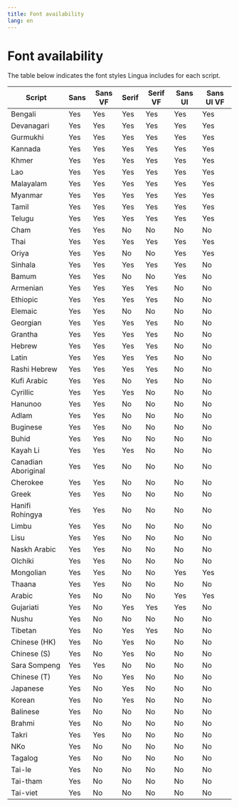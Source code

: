 ```yaml
---
title: Font availability
lang: en
---
```


# Font availability

The table below indicates the font styles Lingua includes for each script.

<table>
<thead>
  <tr>
    <th>Script</th>
    <th>Sans</th>
    <th>Sans VF</th>
    <th>Serif</th>
    <th>Serif VF</th>
    <th>Sans UI</th>
    <th>Sans UI VF</th>
  </tr>
</thead>
<tbody>
  <tr>
    <td>Bengali</td>
    <td class="cell-success">Yes</td>
    <td class="cell-success">Yes</td>
    <td class="cell-success">Yes</td>
    <td class="cell-success">Yes</td>
    <td class="cell-success">Yes</td>
    <td class="cell-success">Yes</td>
  </tr>
  <tr>
    <td>Devanagari</td>
    <td class="cell-success">Yes</td>
    <td class="cell-success">Yes</td>
    <td class="cell-success">Yes</td>
    <td class="cell-success">Yes</td>
    <td class="cell-success">Yes</td>
    <td class="cell-success">Yes</td>
  </tr>
  <tr>
    <td>Gurmukhi</td>
    <td class="cell-success">Yes</td>
    <td class="cell-success">Yes</td>
    <td class="cell-success">Yes</td>
    <td class="cell-success">Yes</td>
    <td class="cell-success">Yes</td>
    <td class="cell-success">Yes</td>
  </tr>
  <tr>
    <td>Kannada</td>
    <td class="cell-success">Yes</td>
    <td class="cell-success">Yes</td>
    <td class="cell-success">Yes</td>
    <td class="cell-success">Yes</td>
    <td class="cell-success">Yes</td>
    <td class="cell-success">Yes</td>
  </tr>
  <tr>
    <td>Khmer</td>
    <td class="cell-success">Yes</td>
    <td class="cell-success">Yes</td>
    <td class="cell-success">Yes</td>
    <td class="cell-success">Yes</td>
    <td class="cell-success">Yes</td>
    <td class="cell-success">Yes</td>
  </tr>
  <tr>
    <td>Lao</td>
    <td class="cell-success">Yes</td>
    <td class="cell-success">Yes</td>
    <td class="cell-success">Yes</td>
    <td class="cell-success">Yes</td>
    <td class="cell-success">Yes</td>
    <td class="cell-success">Yes</td>
  </tr>
  <tr>
    <td>Malayalam</td>
    <td class="cell-success">Yes</td>
    <td class="cell-success">Yes</td>
    <td class="cell-success">Yes</td>
    <td class="cell-success">Yes</td>
    <td class="cell-success">Yes</td>
    <td class="cell-success">Yes</td>
  </tr>
  <tr>
    <td>Myanmar</td>
    <td class="cell-success">Yes</td>
    <td class="cell-success">Yes</td>
    <td class="cell-success">Yes</td>
    <td class="cell-success">Yes</td>
    <td class="cell-success">Yes</td>
    <td class="cell-success">Yes</td>
  </tr>
  <tr>
    <td>Tamil</td>
    <td class="cell-success">Yes</td>
    <td class="cell-success">Yes</td>
    <td class="cell-success">Yes</td>
    <td class="cell-success">Yes</td>
    <td class="cell-success">Yes</td>
    <td class="cell-success">Yes</td>
  </tr>
  <tr>
    <td>Telugu</td>
    <td class="cell-success">Yes</td>
    <td class="cell-success">Yes</td>
    <td class="cell-success">Yes</td>
    <td class="cell-success">Yes</td>
    <td class="cell-success">Yes</td>
    <td class="cell-success">Yes</td>
  </tr>
  <tr>
    <td>Cham</td>
    <td class="cell-success">Yes</td>
    <td class="cell-success">Yes</td>
    <td class="cell-warn">No</td>
    <td class="cell-warn">No</td>
    <td class="cell-warn">No</td>
    <td class="cell-warn">No</td>
  </tr>
  <tr>
    <td>Thai</td>
    <td class="cell-success">Yes</td>
    <td class="cell-success">Yes</td>
    <td class="cell-success">Yes</td>
    <td class="cell-success">Yes</td>
    <td class="cell-success">Yes</td>
    <td class="cell-success">Yes</td>
  </tr>
  <tr>
    <td>Oriya</td>
    <td class="cell-success">Yes</td>
    <td class="cell-success">Yes</td>
    <td class="cell-warn">No</td>
    <td class="cell-warn">No</td>
    <td class="cell-success">Yes</td>
    <td class="cell-success">Yes</td>
  </tr>
  <tr>
    <td>Sinhala</td>
    <td class="cell-success">Yes</td>
    <td class="cell-success">Yes</td>
    <td class="cell-success">Yes</td>
    <td class="cell-success">Yes</td>
    <td class="cell-success">Yes</td>
    <td class="cell-warn">No</td>
  </tr>
  <tr>
    <td>Bamum</td>
    <td class="cell-success">Yes</td>
    <td class="cell-success">Yes</td>
    <td class="cell-warn">No</td>
    <td class="cell-warn">No</td>
    <td class="cell-success">Yes</td>
    <td class="cell-warn">No</td>
  </tr>
  <tr>
    <td>Armenian</td>
    <td class="cell-success">Yes</td>
    <td class="cell-success">Yes</td>
    <td class="cell-success">Yes</td>
    <td class="cell-success">Yes</td>
    <td class="cell-warn">No</td>
    <td class="cell-warn">No</td>
  </tr>
  <tr>
    <td>Ethiopic</td>
    <td class="cell-success">Yes</td>
    <td class="cell-success">Yes</td>
    <td class="cell-success">Yes</td>
    <td class="cell-success">Yes</td>
    <td class="cell-warn">No</td>
    <td class="cell-warn">No</td>
  </tr>
  <tr>
    <td>Elemaic</td>
    <td class="cell-success">Yes</td>
    <td class="cell-success">Yes</td>
    <td class="cell-warn">No</td>
    <td class="cell-warn">No</td>
    <td class="cell-warn">No</td>
    <td class="cell-warn">No</td>
  </tr>
  <tr>
    <td>Georgian</td>
    <td class="cell-success">Yes</td>
    <td class="cell-success">Yes</td>
    <td class="cell-success">Yes</td>
    <td class="cell-success">Yes</td>
    <td class="cell-warn">No</td>
    <td class="cell-warn">No</td>
  </tr>
  <tr>
    <td>Grantha</td>
    <td class="cell-success">Yes</td>
    <td class="cell-success">Yes</td>
    <td class="cell-success">Yes</td>
    <td class="cell-success">Yes</td>
    <td class="cell-warn">No</td>
    <td class="cell-warn">No</td>
  </tr>
  <tr>
    <td>Hebrew</td>
    <td class="cell-success">Yes</td>
    <td class="cell-success">Yes</td>
    <td class="cell-success">Yes</td>
    <td class="cell-success">Yes</td>
    <td class="cell-warn">No</td>
    <td class="cell-warn">No</td>
  </tr>
  <tr>
    <td>Latin</td>
    <td class="cell-success">Yes</td>
    <td class="cell-success">Yes</td>
    <td class="cell-success">Yes</td>
    <td class="cell-success">Yes</td>
    <td class="cell-warn">No</td>
    <td class="cell-warn">No</td>
  </tr>
  <tr>
    <td>Rashi Hebrew</td>
    <td class="cell-success">Yes</td>
    <td class="cell-success">Yes</td>
    <td class="cell-success">Yes</td>
    <td class="cell-success">Yes</td>
    <td class="cell-warn">No</td>
    <td class="cell-warn">No</td>
  </tr>
  <tr>
    <td>Kufi Arabic</td>
    <td class="cell-success">Yes</td>
    <td class="cell-success">Yes</td>
    <td class="cell-warn">No</td>
    <td class="cell-success">Yes</td>
    <td class="cell-warn">No</td>
    <td class="cell-warn">No</td>
  </tr>
  <tr>
    <td>Cyrillic</td>
    <td class="cell-success">Yes</td>
    <td class="cell-success">Yes</td>
    <td class="cell-success">Yes</td>
    <td class="cell-warn">No</td>
    <td class="cell-warn">No</td>
    <td class="cell-warn">No</td>
  </tr>
  <tr>
    <td>Hanunoo</td>
    <td class="cell-success">Yes</td>
    <td class="cell-success">Yes</td>
    <td class="cell-warn">No</td>
    <td class="cell-warn">No</td>
    <td class="cell-warn">No</td>
    <td class="cell-warn">No</td>
  </tr>
  <tr>
    <td>Adlam</td>
    <td class="cell-success">Yes</td>
    <td class="cell-success">Yes</td>
    <td class="cell-warn">No</td>
    <td class="cell-warn">No</td>
    <td class="cell-warn">No</td>
    <td class="cell-warn">No</td>
  </tr>
  <tr>
    <td>Buginese</td>
    <td class="cell-success">Yes</td>
    <td class="cell-success">Yes</td>
    <td class="cell-warn">No</td>
    <td class="cell-warn">No</td>
    <td class="cell-warn">No</td>
    <td class="cell-warn">No</td>
  </tr>
  <tr>
    <td>Buhid</td>
    <td class="cell-success">Yes</td>
    <td class="cell-success">Yes</td>
    <td class="cell-warn">No</td>
    <td class="cell-warn">No</td>
    <td class="cell-warn">No</td>
    <td class="cell-warn">No</td>
  </tr>
  <tr>
    <td>Kayah Li</td>
    <td class="cell-success">Yes</td>
    <td class="cell-success">Yes</td>
    <td class="cell-success">Yes</td>
    <td class="cell-warn">No</td>
    <td class="cell-warn">No</td>
    <td class="cell-warn">No</td>
  </tr>
  <tr>
    <td>Canadian Aboriginal</td>
    <td class="cell-success">Yes</td>
    <td class="cell-success">Yes</td>
    <td class="cell-warn">No</td>
    <td class="cell-warn">No</td>
    <td class="cell-warn">No</td>
    <td class="cell-warn">No</td>
  </tr>
  <tr>
    <td>Cherokee</td>
    <td class="cell-success">Yes</td>
    <td class="cell-success">Yes</td>
    <td class="cell-warn">No</td>
    <td class="cell-warn">No</td>
    <td class="cell-warn">No</td>
    <td class="cell-warn">No</td>
  </tr>
  <tr>
    <td>Greek</td>
    <td class="cell-success">Yes</td>
    <td class="cell-success">Yes</td>
    <td class="cell-warn">No</td>
    <td class="cell-warn">No</td>
    <td class="cell-warn">No</td>
    <td class="cell-warn">No</td>
  </tr>
  <tr>
    <td>Hanifi Rohingya</td>
    <td class="cell-success">Yes</td>
    <td class="cell-success">Yes</td>
    <td class="cell-warn">No</td>
    <td class="cell-warn">No</td>
    <td class="cell-warn">No</td>
    <td class="cell-warn">No</td>
  </tr>
  <tr>
    <td>Limbu</td>
    <td class="cell-success">Yes</td>
    <td class="cell-success">Yes</td>
    <td class="cell-warn">No</td>
    <td class="cell-warn">No</td>
    <td class="cell-warn">No</td>
    <td class="cell-warn">No</td>
  </tr>
  <tr>
    <td>Lisu</td>
    <td class="cell-success">Yes</td>
    <td class="cell-success">Yes</td>
    <td class="cell-warn">No</td>
    <td class="cell-warn">No</td>
    <td class="cell-warn">No</td>
    <td class="cell-warn">No</td>
  </tr>
  <tr>
    <td>Naskh Arabic</td>
    <td class="cell-success">Yes</td>
    <td class="cell-success">Yes</td>
    <td class="cell-warn">No</td>
    <td class="cell-warn">No</td>
    <td class="cell-warn">No</td>
    <td class="cell-warn">No</td>
  </tr>
  <tr>
    <td>Olchiki</td>
    <td class="cell-success">Yes</td>
    <td class="cell-success">Yes</td>
    <td class="cell-warn">No</td>
    <td class="cell-warn">No</td>
    <td class="cell-warn">No</td>
    <td class="cell-warn">No</td>
  </tr>
  <tr>
    <td>Mongolian</td>
    <td class="cell-success">Yes</td>
    <td class="cell-success">Yes</td>
    <td class="cell-warn">No</td>
    <td class="cell-warn">No</td>
    <td class="cell-success">Yes</td>
    <td class="cell-success">Yes</td>
  </tr>
  <tr>
    <td>Thaana</td>
    <td class="cell-success">Yes</td>
    <td class="cell-success">Yes</td>
    <td class="cell-warn">No</td>
    <td class="cell-warn">No</td>
    <td class="cell-warn">No</td>
    <td class="cell-warn">No</td>
  </tr>
  <tr>
    <td>Arabic</td>
    <td class="cell-success">Yes</td>
    <td class="cell-warn">No</td>
    <td class="cell-warn">No</td>
    <td class="cell-warn">No</td>
    <td class="cell-success">Yes</td>
    <td class="cell-success">Yes</td>
  </tr>
  <tr>
    <td>Gujariati</td>
    <td class="cell-success">Yes</td>
    <td class="cell-warn">No</td>
    <td class="cell-success">Yes</td>
    <td class="cell-success">Yes</td>
    <td class="cell-success">Yes</td>
    <td class="cell-warn">No</td>
  </tr>
  <tr>
    <td>Nushu</td>
    <td class="cell-success">Yes</td>
    <td class="cell-warn">No</td>
    <td class="cell-warn">No</td>
    <td class="cell-warn">No</td>
    <td class="cell-warn">No</td>
    <td class="cell-warn">No</td>
  </tr>
  <tr>
    <td>Tibetan</td>
    <td class="cell-success">Yes</td>
    <td class="cell-warn">No</td>
    <td class="cell-success">Yes</td>
    <td class="cell-success">Yes</td>
    <td class="cell-warn">No</td>
    <td class="cell-warn">No</td>
  </tr>
  <tr>
    <td>Chinese (HK)</td>
    <td class="cell-success">Yes</td>
    <td class="cell-warn">No</td>
    <td class="cell-success">Yes</td>
    <td class="cell-warn">No</td>
    <td class="cell-warn">No</td>
    <td class="cell-warn">No</td>
  </tr>
  <tr>
    <td>Chinese (S)</td>
    <td class="cell-success">Yes</td>
    <td class="cell-warn">No</td>
    <td class="cell-success">Yes</td>
    <td class="cell-warn">No</td>
    <td class="cell-warn">No</td>
    <td class="cell-warn">No</td>
  </tr>
  <tr>
    <td>Sara Sompeng</td>
    <td class="cell-success">Yes</td>
    <td class="cell-success">Yes</td>
    <td class="cell-warn">No</td>
    <td class="cell-warn">No</td>
    <td class="cell-warn">No</td>
    <td class="cell-warn">No</td>
  </tr>
  <tr>
    <td>Chinese (T)</td>
    <td class="cell-success">Yes</td>
    <td class="cell-warn">No</td>
    <td class="cell-success">Yes</td>
    <td class="cell-warn">No</td>
    <td class="cell-warn">No</td>
    <td class="cell-warn">No</td>
  </tr>
  <tr>
    <td>Japanese</td>
    <td class="cell-success">Yes</td>
    <td class="cell-warn">No</td>
    <td class="cell-success">Yes</td>
    <td class="cell-warn">No</td>
    <td class="cell-warn">No</td>
    <td class="cell-warn">No</td>
  </tr>
  <tr>
    <td>Korean</td>
    <td class="cell-success">Yes</td>
    <td class="cell-warn">No</td>
    <td class="cell-success">Yes</td>
    <td class="cell-warn">No</td>
    <td class="cell-warn">No</td>
    <td class="cell-warn">No</td>
  </tr>
  <tr>
    <td>Balinese</td>
    <td class="cell-success">Yes</td>
    <td class="cell-warn">No</td>
    <td class="cell-warn">No</td>
    <td class="cell-warn">No</td>
    <td class="cell-warn">No</td>
    <td class="cell-warn">No</td>
  </tr>
  <tr>
    <td>Brahmi</td>
    <td class="cell-success">Yes</td>
    <td class="cell-warn">No</td>
    <td class="cell-warn">No</td>
    <td class="cell-warn">No</td>
    <td class="cell-warn">No</td>
    <td class="cell-warn">No</td>
  </tr>
  <tr>
    <td>Takri</td>
    <td class="cell-success">Yes</td>
    <td class="cell-success">Yes</td>
    <td class="cell-warn">No</td>
    <td class="cell-warn">No</td>
    <td class="cell-warn">No</td>
    <td class="cell-warn">No</td>
  </tr>
  <tr>
    <td>NKo</td>
    <td class="cell-success">Yes</td>
    <td class="cell-warn">No</td>
    <td class="cell-warn">No</td>
    <td class="cell-warn">No</td>
    <td class="cell-warn">No</td>
    <td class="cell-warn">No</td>
  </tr>
  <tr>
    <td>Tagalog</td>
    <td class="cell-success">Yes</td>
    <td class="cell-warn">No</td>
    <td class="cell-warn">No</td>
    <td class="cell-warn">No</td>
    <td class="cell-warn">No</td>
    <td class="cell-warn">No</td>
  </tr>
  <tr>
    <td>Tai-le</td>
    <td class="cell-success">Yes</td>
    <td class="cell-warn">No</td>
    <td class="cell-warn">No</td>
    <td class="cell-warn">No</td>
    <td class="cell-warn">No</td>
    <td class="cell-warn">No</td>
  </tr>
  <tr>
    <td>Tai-tham</td>
    <td class="cell-success">Yes</td>
    <td class="cell-warn">No</td>
    <td class="cell-warn">No</td>
    <td class="cell-warn">No</td>
    <td class="cell-warn">No</td>
    <td class="cell-warn">No</td>
  </tr>
  <tr>
    <td>Tai-viet</td>
    <td class="cell-success">Yes</td>
    <td class="cell-warn">No</td>
    <td class="cell-warn">No</td>
    <td class="cell-warn">No</td>
    <td class="cell-warn">No</td>
    <td class="cell-warn">No</td>
  </tr>
</tbody>
</table>
